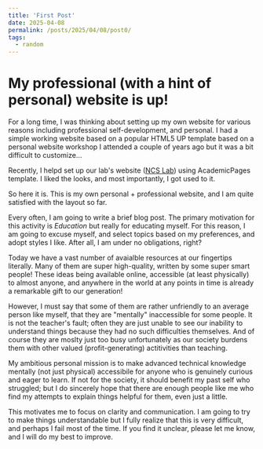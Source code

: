 ```yaml
---
title: 'First Post'
date: 2025-04-08
permalink: /posts/2025/04/08/post0/
tags:
  - random
---
```


My professional (with a hint of personal) website is up!
======

For a long time, I was thinking about setting up my own website for various reasons including professional self-development, and personal. I had a simple working website based on a popular HTML5 UP template based on a personal website workshop I attended a couple of years ago but it was a bit difficult to customize...

Recently, I helpd set up our lab's website ([NCS Lab](https://networked-control-systems-lab.github.io/)) using AcademicPages template. I liked the looks, and most importantly, I got used to it. 

So here it is. This is my own personal + professional website, and I am quite satisfied with the layout so far.

Every often, I am going to write a brief blog post. The primary motivation for this activity is <em>Education</em> but really for educating myself. For this reason, I am going to excuse myself, and select topics based on my preferences, and adopt styles I like. After all, I am under no obligations, right?

Today we have a vast number of avaialble resources at our fingertips literally. Many of them are super high-quality, written by some super smart people! These ideas being available online, accessible (at least physically) to almost anyone, and anywhere in the world at any points in time is already a remarkable gift to our generation!

However, I must say that some of them are rather unfriendly to an average person like myself, that they are "mentally" inaccessible for some people. It is not the teacher's fault; often they are just unable to see our inability to understand things because they had no such difficulties themselves. And of course they are moslty just too busy unfortunately as our society burdens them with other valued (profit-generating) actitivities than teaching.

My ambitious personal mission is to make advanced technical knowledge mentally (not just physical) accessibile for anyone who is genuinely curious and eager to learn. If not for the society, it should benefit my past self who struggled; but I do sincerely hope that there are enough people like me who find my attempts to explain things helpful for them, even just a little.

This motivates me to focus on clarity and communication. I am going to try to make things understandable but I fully realize that this is very difficult, and perhaps I fail most of the time. If you find it unclear, please let me know, and I will do my best to improve.